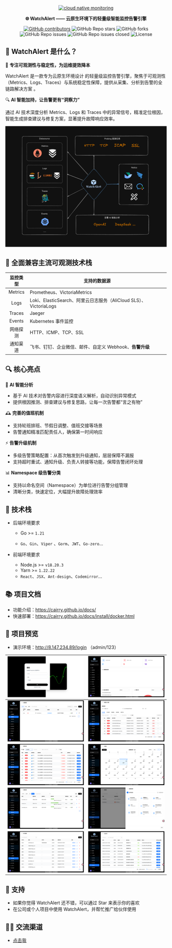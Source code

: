 
<p align="center">
  <a href="https://github.com/w8t-io/WatchAlert"> 
    <img src="WatchAlert.png" alt="cloud native monitoring" width="200" height="auto" /></a>
</p>

<p align="center">
  <b>🌐 WatchAlert —— 云原生环境下的轻量级智能监控告警引擎</b>
</p>

<p align="center">
<a href="https://github.com/w8t-io/WatchAlert/graphs/contributors">
  <img alt="GitHub contributors" src="https://img.shields.io/github/contributors-anon/w8t-io/WatchAlert"/></a>
<img alt="GitHub Repo stars" src="https://img.shields.io/github/stars/w8t-io/WatchAlert">
<img alt="GitHub forks" src="https://img.shields.io/github/forks/w8t-io/WatchAlert">
<img alt="GitHub Repo issues" src="https://img.shields.io/github/issues/w8t-io/WatchAlert">
<img alt="GitHub Repo issues closed" src="https://img.shields.io/github/issues-closed/w8t-io/WatchAlert">
<img alt="License" src="https://img.shields.io/badge/license-Apache--2.0-blue"/>

## 💎 WatchAlert 是什么？
🎯 **专注可观测性与稳定性，为运维提效降本**

WatchAlert 是一款专为云原生环境设计 的轻量级监控告警引擎，聚焦于可观测性（Metrics、Logs、Traces）与系统稳定性保障，提供从采集、分析到告警的全链路解决方案 。

🔍 **AI 智能加持，让告警更有“洞察力”**

通过 AI 技术深度分析 Metrics、Logs 和 Traces 中的异常信号，精准定位根因，智能生成排查建议与修复方案，显著提升故障响应效率。

![img.png](assets/architecture.png)

## 🧩 全面兼容主流可观测技术栈

| 监控类型 | 支持的数据源 |
|:------------------------------:|--------------------------------|
| Metrics | Prometheus、VictoriaMetrics |
| Logs | Loki、ElasticSearch、阿里云日志服务（AliCloud SLS）、VictoriaLogs|
| Traces | Jaeger |
| Events | Kubernetes 事件监控 |
| 网络探测 | HTTP、ICMP、TCP、SSL |
| 通知渠道 | 飞书、钉钉、企业微信、邮件、自定义 Webhook、**告警升级** |


## 🔍 核心亮点

🧠 **AI 智能分析**

- 基于 AI 技术对告警内容进行深度语义解析，自动识别异常模式
- 提供根因推测、排查建议与修复思路，让每一次告警都“言之有物”

🕰️ **完善的值班机制**
- 支持轮班排班、节假日调整、值班交接等场景
- 告警通知精准匹配责任人，确保第一时间响应

⚡ **告警升级机制**
- 多级告警策略配置：从首次触发到升级通知，层层保障不漏报
- 支持超时重试、通知升级、负责人转接等功能，保障告警闭环处理

📊 **Namespace 级告警分类**
- 支持以命名空间（Namespace）为单位进行告警分组管理
- 清晰分类，快速定位，大幅提升故障处理效率

## 🚀 技术栈
- 后端环境要求
  - Go >= `1.21`

  - `Go`、`Gin`、`Viper` 、`Gorm`、`JWT`、`Go-zero`...

- 前端环境要求
  - Node.js >= `v18.20.3`
  - Yarn >= `1.22.22`
  - `React`、`JSX`、`Ant-design`、`Codemirror`...

## 📚 项目文档

- 功能介绍：https://cairry.github.io/docs/
- 快速部署：https://cairry.github.io/docs/install/docker.html


## 🎉 项目预览
- 演示环境：http://8.147.234.89/login
  （admin/123）

| ![Login](assets/login.png) | ![Home](assets/home.png)            |
|:--------------------------:|------------------------------|
|    ![rules](assets/rules.png)     | ![img.png](assets/faultcenter.png)  |
|   ![notice](assets/notice.png)    | ![duty](assets/duty.png)            |
|  ![probing](assets/probing.png)   | ![datasource](assets/datasource.png) |
|     ![user](assets/user.png)      | ![log](assets/log.png)              |

## 🎸 支持
- 如果你觉得 WatchAlert 还不错，可以通过 Star 来表示你的喜欢
- 在公司或个人项目中使用 WatchAlert，并帮忙推广给伙伴使用

## 🧑‍💻 交流渠道
- [点击我](https://cairry.github.io/docs/#%E4%BA%A4%E6%B5%81%E7%BE%A4-%E8%81%94%E7%B3%BB%E6%88%91)